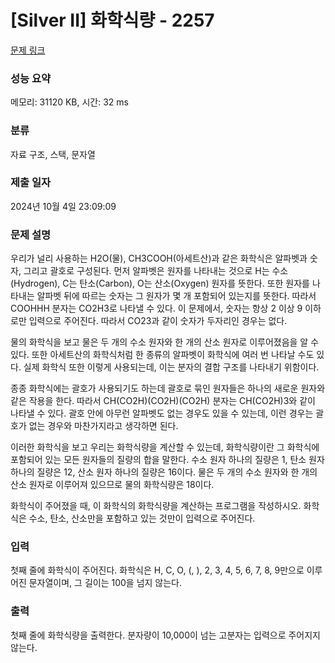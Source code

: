 # [Silver II] 화학식량 - 2257 

[문제 링크](https://www.acmicpc.net/problem/2257) 

### 성능 요약

메모리: 31120 KB, 시간: 32 ms

### 분류

자료 구조, 스택, 문자열

### 제출 일자

2024년 10월 4일 23:09:09

### 문제 설명

<p>우리가 널리 사용하는 H2O(물), CH3COOH(아세트산)과 같은 화학식은 알파벳과 숫자, 그리고 괄호로 구성된다. 먼저 알파벳은 원자를 나타내는 것으로 H는 수소(Hydrogen), C는 탄소(Carbon), O는 산소(Oxygen) 원자를 뜻한다. 또한 원자를 나타내는 알파벳 뒤에 따르는 숫자는 그 원자가 몇 개 포함되어 있는지를 뜻한다. 따라서 COOHHH 분자는 CO2H3로 나타낼 수 있다. 이 문제에서, 숫자는 항상 2 이상 9 이하로만 입력으로 주어진다. 따라서 CO23과 같이 숫자가 두자리인 경우는 없다.</p>

<p>물의 화학식을 보고 물은 두 개의 수소 원자와 한 개의 산소 원자로 이루어졌음을 알 수 있다. 또한 아세트산의 화학식처럼 한 종류의 알파벳이 화학식에 여러 번 나타날 수도 있다. 실제 화학식 또한 이렇게 사용되는데, 이는 분자의 결합 구조를 나타내기 위함이다.</p>

<p>종종 화학식에는 괄호가 사용되기도 하는데 괄호로 묶인 원자들은 하나의 새로운 원자와 같은 작용을 한다. 따라서 CH(CO2H)(CO2H)(CO2H) 분자는 CH(CO2H)3와 같이 나타낼 수 있다. 괄호 안에 아무런 알파벳도 없는 경우도 있을 수 있는데, 이런 경우는 괄호가 없는 경우와 마찬가지라고 생각하면 된다.</p>

<p>이러한 화학식을 보고 우리는 화학식량을 계산할 수 있는데, 화학식량이란 그 화학식에 포함되어 있는 모든 원자들의 질량의 합을 말한다. 수소 원자 하나의 질량은 1, 탄소 원자 하나의 질량은 12, 산소 원자 하나의 질량은 16이다. 물은 두 개의 수소 원자와 한 개의 산소 원자로 이루어져 있으므로 물의 화학식량은 18이다.</p>

<p>화학식이 주어졌을 때, 이 화학식의 화학식량을 계산하는 프로그램을 작성하시오. 화학식은 수소, 탄소, 산소만을 포함하고 있는 것만이 입력으로 주어진다.</p>

### 입력 

 <p>첫째 줄에 화학식이 주어진다. 화학식은 H, C, O, (, ), 2, 3, 4, 5, 6, 7, 8, 9만으로 이루어진 문자열이며, 그 길이는 100을 넘지 않는다.</p>

### 출력 

 <p>첫째 줄에 화학식량을 출력한다. 분자량이 10,000이 넘는 고분자는 입력으로 주어지지 않는다.</p>

